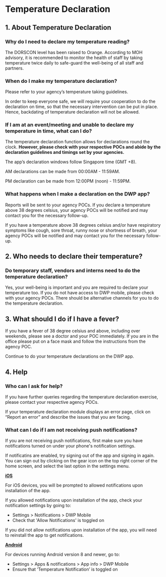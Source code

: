 # Temperature Declaration

## 1. About Temperature Declaration
### Why do I need to declare my temperature reading?
The DORSCON level has been raised to Orange. According to MOH advisory, it is recommended to monitor the health of staff by taking temperature twice daily to safe-guard the well-being of all staff and partners.

### When do I make my temperature declaration?
Please refer to your agency’s temperature taking guidelines. 

In order to keep everyone safe, we will require your cooperation to do the declaration on time, so that the necessary intervention can be put in place. Hence, backdating of temperature declaration will not be allowed.

### If I am at an event/meeting and unable to declare my temperature in time, what can I do?
The temperature declaration function allows for declarations round the clock. **However, please check with your respective POCs and abide by the declaration guidelines and timings set by your agencies.**

The app’s declaration windows follow Singapore time (GMT +8).

AM declarations can be made from 00:00AM - 11:59AM.

PM declaration can be made from 12:00PM (noon) - 11:59PM.


### What happens when I make a declaration on the DWP app?
Reports will be sent to your agency POCs. If you declare a temperature above 38 degrees celsius, your agency POCs will be notified and may contact you for the necessary follow-up.


If you have a temperature above 38 degrees celsius and/or have respiratory symptoms like cough, sore throat, runny nose or shortness of breath, your agency POCs will be notified and may contact you for the necessary follow-up.

## 2. Who needs to declare their temperature?

### Do temporary staff, vendors and interns need to do the temperature declaration?
Yes, your well-being is important and you are required to declare your temperature too. If you do not have access to DWP mobile, please check with your agency POCs. There should be alternative channels for you to do the temperature declaration.

## 3. What should I do if I have a fever?
If you have a fever of 38 degree celsius and above, including over weekends, please see a doctor and your POC immediately. If you are in the office please put on a face mask and follow the instructions from the agency POC.

Continue to do your temperature declarations on the DWP app.

## 4. Help
### Who can I ask for help?
If you have further queries regarding the temperature declaration exercise, please contact your respective agency POCs.

If your temperature declaration module displays an error page, click on “Report an error” and describe the issues that you are facing.

### What can I do if I am not receiving push notifications?
If you are not receiving push notifications, first make sure you have notifications turned on under your phone's notification settings. 

If notificatins are enabled, try signing out of the app and signing in again. You can sign out by clicking on the gear icon on the top right corner of the home screen, and select the last option in the settings menu.

**<u>iOS</u>**

For iOS devices, you will be prompted to allowed notifications upon installation of the app.

If you allowed notifications upon installation of the app, check your notification settings by going to:

* Settings > Notifications > DWP Mobile
* Check that 'Allow Notifications' is toggled on

If you did not allow notifications upon installation of the app, you will need to reinstall the app to get notifications.

**<u>Android</u>**

For devices running Android version 8 and newer, go to:
* Settings > Apps & notifications > App info > DWP Mobile
* Ensure that ‘Temperature Notification’ is toggled on


